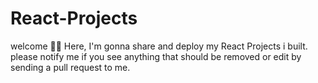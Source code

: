 # React-Projects
welcome 👋🏻
Here, I'm gonna share and deploy my React Projects i built.
please notify me if you see anything that should be removed or edit by sending a pull request to me.

